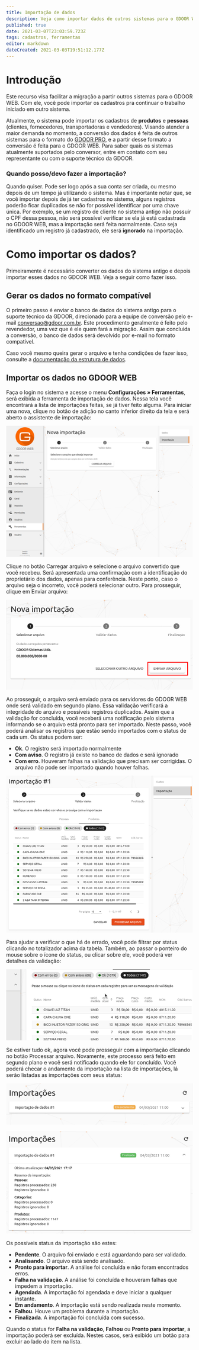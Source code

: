 ```yaml
---
title: Importação de dados
description: Veja como importar dados de outros sistemas para o GDOOR WEB
published: true
date: 2021-03-07T23:03:59.723Z
tags: cadastros, ferramentas
editor: markdown
dateCreated: 2021-03-03T19:51:12.177Z
---
```


# Introdução

Este recurso visa facilitar a migração a partir outros sistemas para o GDOOR WEB. Com ele, você pode importar os cadastros pra continuar o trabalho iniciado em outro sistema.

Atualmente, o sistema pode importar os cadastros de **produtos** e **pessoas** (clientes, fornecedores, transportadoras e vendedores). Visando atender a maior demanda no momento, a conversão dos dados é feita de outros sistemas para o formato do [GDOOR PRO](https://help.gdoor.com.br), e a partir desse formato a conversão é feita para o GDOOR WEB. Para saber quais os sistemas atualmente suportados pelo conversor, entre em contato com seu representante ou com o suporte técnico da GDOOR.

### Quando posso/devo fazer a importação?

Quando quiser. Pode ser logo após a sua conta ser criada, ou mesmo depois de um tempo já utilizando o sistema. Mas é importante notar que, se você importar depois de já ter cadastros no sistema, alguns registros poderão ficar duplicados se não for possível identificar por uma chave única. Por exemplo, se um registro de cliente no sistema antigo não possuir o CPF dessa pessoa, não será possível verificar se ela já está cadastrada no GDOOR WEB, mas a importação será feita normalmente. Caso seja identificado um registro já cadastrado, ele será **ignorado** na importação.

# Como importar os dados?

Primeiramente é necessário converter os dados do sistema antigo e depois importar esses dados no GDOOR WEB. Veja a seguir como fazer isso.

## Gerar os dados no formato compatível

O primeiro passo é enviar o banco de dados do sistema antigo para o suporte técnico da GDOOR, direcionado para a equipe de conversão pelo e-mail conversao@gdoor.com.br. Este procedimento geralmente é feito pelo revendedor, uma vez que é ele quem fará a migração. Assim que concluída a conversão, o banco de dados será devolvido por e-mail no formato compatível.

Caso você mesmo queira gerar o arquivo e tenha condições de fazer isso, consulte a [documentação da estrutura de dados](https://docs.gdoorweb.com.br/public/conversion/data-structure).

## Importar os dados no GDOOR WEB

Faça o login no sistema e acesse o menu **Configurações &raquo; Ferramentas**, será exibida a ferramenta de importação de dados. Nessa tela você encontrará a lista de importações feitas, se já tiver feito alguma. Para iniciar uma nova, clique no botão de adição no canto inferior direito da tela e será aberto o assistente de importação:

![Assistente de importação de dados](/config/ferramentas/importar-dados-assistente.png)

Clique no botão <span data-mat-button>Carregar arquivo</span> e selecione o arquivo convertido que você recebeu. Será apresentada uma confirmação com a identificação do proprietário dos dados, apenas para conferência. Neste ponto, caso o arquivo seja o incorreto, você poderá selecionar outro. Para prosseguir, clique em <span data-mat-button>Enviar arquivo</span>:

![Confirmação do proprietário dos dados](/config/ferramentas/importar-dados-confirmacao.png)

Ao prosseguir, o arquivo será enviado para os servidores do GDOOR WEB onde será validado em segundo plano. Essa validação verificará a integridade do arquivo e possíveis registros duplicados. Assim que a validação for concluída, você receberá uma notificação pelo sistema informando se o arquivo está pronto para ser importado. Neste passo, você poderá analisar os registros que estão sendo importados com o status de cada um. Os status podem ser:

- <i class="badge success"></i> **Ok**. O registro será importado normalmente
- <i class="badge warning"></i> **Com aviso**. O registro já existe no banco de dados e será ignorado
- <i class="badge error"></i> **Com erro**. Houveram falhas na validação que precisam ser corrigidas. O arquivo não pode ser importado quando houver falhas.

![Resultado da validação do arquivo](/config/ferramentas/importar-dados-validacao.png)

Para ajudar a verificar o que há de errado, você pode filtrar por status clicando no totalizador acima da tabela. Também, ao passar o ponteiro do mouse sobre o ícone do status, ou clicar sobre ele, você poderá ver detalhes da validação:

![Filtros na importação de dados](/config/ferramentas/importar-dados-filtros.gif)

Se estiver tudo ok, agora você pode prosseguir com a importação clicando no botão <span class="mat-button mat-accent">Processar arquivo</span>. Novamente, este processo será feito em segundo plano e você será notificado quando ele for concluído. Você poderá checar o andamento da importação na lista de importações, lá serão listadas as importações com seus status:

![Lista de importações](/config/ferramentas/importar-dados-lista.png)

![Lista de importações com detalhes](/config/ferramentas/importar-dados-lista-sucesso.png)

Os possíveis status da importação são estes:

- **Pendente**. O arquivo foi enviado e está aguardando para ser validado.
- **Analisando**. O arquivo está sendo analisado.
- **Pronto para importar**. A análise foi concluída e não foram encontrados erros.
- **Falha na validação**. A análise foi concluída e houveram falhas que impedem a importação.
- **Agendada**. A importação foi agendada e deve iniciar a qualquer instante.
- **Em andamento**. A importação está sendo realizada neste momento.
- **Falhou**. Houve um problema durante a importação.
- **Finalizada**. A importação foi concluída com sucesso.

Quando o status for **Falha na validação**, **Falhou** ou **Pronto para importar**, a importação poderá ser excluída. Nestes casos, será exibido um botão para excluir ao lado do item na lista.
